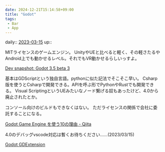 ```yaml
---
date: 2024-12-21T15:14:58+09:00
title: "Godot"
tags:
 - Bar
 - App
---
```


daily:: [2023-03-15](Daily_Note/2023-03-15.md)
up:: 

MITライセンスのゲームエンジン。
UnityやUEと比べると軽く、その軽さたるやAndroid上でも動かせるレベル。それでもVR動かせるらしいっすよ。

[Dev snapshot: Godot 3.5 beta 3](https://godotengine.org/article/dev-snapshot-godot-3-5-beta-3/)

基本はGDScriptという独自言語。pythonに似た記法でそこそこ早い。
Csharp版を使うとCsharpで開発できる。APIを呼ぶ形でPythonやRustでも開発できる。
Visual ScriptingというUEみたいなノード繋げる奴もあったけど、4.0から廃止されたとか。

コンソール向けのビルドもできなくはない。
ただライセンスの関係で会社に委託することになる。

[Godot Game Engine を使う10の理由 - Qiita](https://qiita.com/harumaxy/items/85930db188c8ca43bac8)

4.0のデバッグvscode対応は暫くお待ちください……(2023/03/15)

[Godot GDExtension](../../Info/Godot%20GDExtension.md)